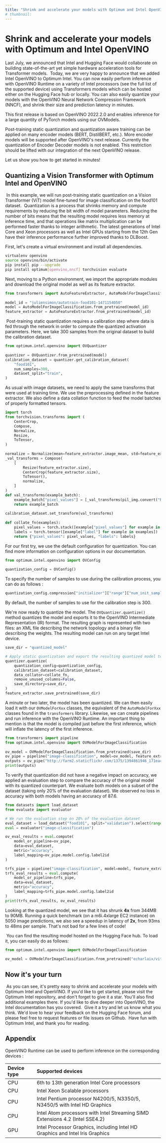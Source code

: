 ```yaml
---
title: "Shrink and accelerate your models with Optimum and Intel OpenVINO"
# thumbnail: 
---
```


<h1>Shrink and accelerate your models with Optimum and Intel OpenVINO</h1>

Last July, we announced that Intel and Hugging Face would collaborate on building state-of-the-art yet simple hardware acceleration tools for Transformer models.
​
Today, we are very happy to announce that we added Intel OpenVINO to Optimum Intel. You can now easily perform inference with OpenVINO Runtime on a variety of Intel processors  (see the full list of the supported device) using Transformers models which can be hosted either on the Hugging Face hub or locally.  You can also easily quantize your models with the OpenVINO Neural Network Compression Framework (NNCF), and shrink their size and prediction latency in minutes. ​

This first release is based on OpenVINO 2022.2.0 and enables inference for a large quantity of PyTorch models using our OVModels.

Post-training static quantization and quantization aware training can be applied on many encoder models (BERT, DistilBERT, etc.). More encoder models will be supported after OpenVINO's next release. Currently the quantization of Encoder Decoder models is not enabled. This restriction should be lifted with our integration of the next OpenVINO release.

​Let us show you how to get started in minutes!​

## Quantizing a Vision Transformer with Optimum Intel and OpenVINO
​
In this example, we will run post-training static quantization on a Vision Transformer (ViT) model fine-tuned for image classification on the food101 dataset.
​
Quantization is a process that shrinks memory and compute requirements by reducing the bit width of model parameters. Reducing the number of bits means that the resulting model requires less memory at inference time, and that operations like matrix multiplication can be performed faster thanks to integer arithmetic. The latest generations of Intel Core and Xeon processors as well as Intel GPUs starting from the 12th Gen have their inference performance further improved thanks to DLBoost.

First, let's create a virtual environment and install all dependencies.​


```bash
virtualenv openvino
source openvino/bin/activate
pip install pip --upgrade
pip install optimum[openvino,nncf] torchvision evaluate
```


Next, moving to a Python environment, we import the appropriate modules and download the original model as well as its feature extractor.
​
```python
from transformers import AutoFeatureExtractor, AutoModelForImageClassification
​
model_id = "juliensimon/autotrain-food101-1471154050"
model = AutoModelForImageClassification.from_pretrained(model_id)
feature_extractor = AutoFeatureExtractor.from_pretrained(model_id)
```
​
Post-training static quantization requires a calibration step where data is fed through the network in order to compute the quantized activation parameters. Here, we take 300 samples from the original dataset to build the calibration dataset.
​
```python
from optimum.intel.openvino import OVQuantizer
​
quantizer = OVQuantizer.from_pretrained(model)
calibration_dataset = quantizer.get_calibration_dataset(
    "food101",
    num_samples=300,
    dataset_split="train",
)
```

As usual with image datasets, we need to apply the same transforms that were used at training time. We use the preprocessing defined in the feature extractor. We also define a data collation function to feed the model batches of properly formatted tensors.
​

```python
import torch
from torchvision.transforms import (
    CenterCrop,
    Compose,
    Normalize,
    Resize,
    ToTensor,
)
​
normalize = Normalize(mean=feature_extractor.image_mean, std=feature_extractor.image_std)
_val_transforms = Compose(
    [
        Resize(feature_extractor.size),
        CenterCrop(feature_extractor.size),
        ToTensor(),
        normalize,
    ]
)
def val_transforms(example_batch):
    example_batch["pixel_values"] = [_val_transforms(pil_img.convert("RGB")) for pil_img in example_batch["image"]]
    return example_batch
​
calibration_dataset.set_transform(val_transforms)
​
def collate_fn(examples):
    pixel_values = torch.stack([example["pixel_values"] for example in examples])
    labels = torch.tensor([example["label"] for example in examples])
    return {"pixel_values": pixel_values, "labels": labels}
```


For our first try, we use the default configuration for quantization. You can find more information on configuration options in our documentation.

```python
from optimum.intel.openvino import OVConfig
​
quantization_config = OVConfig()
```

To specify the number of samples to use during the calibration process, you can do as follows :
```python
quantization_config.compression["initializer"]["range"]["num_init_samples"]  = 300
```

By default, the number of samples to use for the calibration step is 300.

We're now ready to quantize the model. The `OVQuantizer.quantize()` method quantizes the model and exports it to the OpenVINO Intermediate Representation (IR) format. The resulting graph is represented with two files: an XML file describing the network topology and a binary file describing the weights. The resulting model can run on any target Intel device.
​

```python
save_dir = "quantized_model"

# Apply static quantization and export the resulting quantized model to OpenVINO IR format
quantizer.quantize(
    quantization_config=quantization_config,
    calibration_dataset=calibration_dataset,
    data_collator=collate_fn,
    remove_unused_columns=False,
    save_directory=save_dir,
)
feature_extractor.save_pretrained(save_dir)
```

A minute or two later, the model has been quantized. We can then easily load it with our `OVModelForXxx` classes, the equivalent of the `AutoModelForXxx` classes found in the `transformers` library. Likewise, we can create pipelines and run inference with the OpenVINO Runtime. An important thing to mention is that the model is compiled just before the first inference, which will inflate the latency of the first inference.
​
```python
from transformers import pipeline
from optimum.intel.openvino import OVModelForImageClassification
​
ov_model = OVModelForImageClassification.from_pretrained(save_dir)
ov_pipe = pipeline("image-classification", model=ov_model, feature_extractor=feature_extractor)
outputs = ov_pipe("http://farm2.staticflickr.com/1375/1394861946_171ea43524_z.jpg")
print(outputs)
```

​To verify that quantization did not have a negative impact on accuracy, we applied an evaluation step to compare the accuracy of the original model with its quantized counterpart.
We evaluate both models on a subset of the dataset (taking only 20% of the evaluation dataset). We observed no loss in accuracy with both models having an accuracy of 87.6.

```python
from datasets import load_dataset
from evaluate import evaluator

# We run the evaluation step on 20% of the evaluation dataset
eval_dataset = load_dataset("food101", split="validation").select(range(5050))
eval = evaluator("image-classification")

ov_eval_results = eval.compute(
    model_or_pipeline=ov_pipe,
    data=eval_dataset,
    metric="accuracy",
    label_mapping=ov_pipe.model.config.label2id
)

trfs_pipe = pipeline("image-classification", model=model, feature_extractor=feature_extractor)
trfs_eval_results = eval.compute(
    model_or_pipeline=trfs_pipe,
    data=eval_dataset,
    metric="accuracy",
    label_mapping=trfs_pipe.model.config.label2id
)
print(trfs_eval_results, ov_eval_results)
```

Looking at the quantized model, we see that it has shrunk **4x** from 344MB to 90MB. Running a quick benchmark (on a m6i.4xlarge EC2 instance) on 5050 image predictions, we also see a speedup in latency of **2x**, from 93ms to 48ms per sample. That's not bad for a few lines of code!

​
You can find the resulting model hosted on the Hugging Face hub. To load it, you can easily do as follows:
```python
from optimum.intel.openvino import OVModelForImageClassification
​
ov_model = OVModelForImageClassification.from_pretrained("echarlaix/vit-food101-int8")
```

## Now it's your turn
​
As you can see, it's pretty easy to shrink and accelerate your models with Optimum Intel and OpenVINO. If you'd like to get started, please visit the Optimum Intel repository, and don't forget to give it a star. You'll also find additional examples there. If you'd like to dive deeper into OpenVINO, the Intel documentation has you covered.
​
Give it a try and let us know what you think. We'd love to hear your feedback on the Hugging Face forum, and please feel free to request features or file issues on Github.
​
Have fun with Optimum Intel, and thank you for reading.
​

## Appendix

OpenVINO Runtime can be used to perform inference on the corresponding devices :

| Device type      | Supported devices                                                           |
| :--------------- | :-------------------------------------------------------------------------- |
| CPU              |6th to 13th generation Intel Core processors                                 |
| CPU              |Intel Xeon Scalable processors                                               |
| CPU              |Intel Pentium processor N4200/5, N3350/5, N3450/5 with Intel HD Graphics     |
| CPU              |Intel Atom processors with Intel Streaming SIMD Extensions 4.2 (Intel SSE4.2)|
| GPU              |Intel Processor Graphics, including Intel HD Graphics and Intel Iris Graphics|
